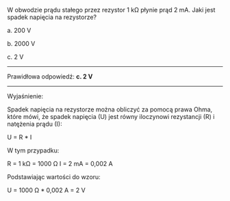 W obwodzie prądu stałego przez rezystor 1 kΩ płynie prąd 2 mA. Jaki jest spadek napięcia na rezystorze?

a. 200 V

b. 2000 V

c. 2 V

--- 

Prawidłowa odpowiedź: **c. 2 V**

---

Wyjaśnienie:

Spadek napięcia na rezystorze można obliczyć za pomocą prawa Ohma, które mówi, że spadek napięcia (U) jest równy iloczynowi rezystancji (R) i natężenia prądu (I):

U = R * I

W tym przypadku:

R = 1 kΩ = 1000 Ω
I = 2 mA = 0,002 A

Podstawiając wartości do wzoru:

U = 1000 Ω * 0,002 A = 2 V
